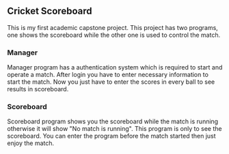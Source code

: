 <h2>Cricket Scoreboard</h2>
This is my first academic capstone project. This project has two programs, one shows the scoreboard while the other one is used to control the match.
<h3>Manager</h3>
Manager program has a authentication system which is required to start and operate a match. After login you have to enter necessary information to start the match. Now you just have to enter the scores in every ball to see results in scoreboard.

<h3>Scoreboard</h3>
Scoreboard program shows you the scoreboard while the match is running otherwise it will show "No match is running". This program is only to see the scoreboard. You can enter the program before the match started then just enjoy the match.
